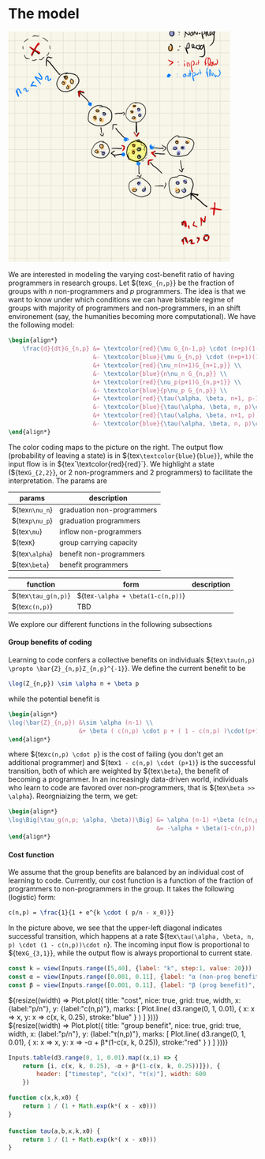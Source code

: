 # The model

<img src="./figs/jsoScribbles.jpeg" class="img-margin-right" alt="Image description" width=450>

We are interested in modeling the varying cost-benefit ratio of having programmers in research groups. Let ${tex`G_{n,p}`} be the fraction of groups with _n_ non-programmers and _p_ programmers. The idea is that we want to know under which conditions we can have bistable regime of groups with majority of programmers and non-programmers, in an shift environement (say, the humanities becoming more computational). We have the following model:

```tex
\begin{align*}
    \frac{d}{dt}G_{n,p} &= \textcolor{red}{\mu G_{n-1,p} \cdot (n+p)(1-\frac{n+p}{k})}  \\
                        &- \textcolor{blue}{\mu G_{n,p} \cdot (n+p+1)(1-\frac{n+p+1}{k})} \\
                        &+ \textcolor{red}{\nu_n(n+1)G_{n+1,p}} \\
                        &- \textcolor{blue}{n\nu_n G_{n,p}} \\
                        &+ \textcolor{red}{\nu_p(p+1)G_{n,p+1}} \\
                        &- \textcolor{blue}{p\nu_p G_{n,p}} \\
                        &+ \textcolor{red}{\tau(\alpha, \beta, n+1, p-1)(n+1)(1 - c(n+1,p-1))*G_{n+1,p-1}} \\
                        &- \textcolor{blue}{\tau(\alpha, \beta, n, p)\cdot n\cdot (1-c(n,p))G_{n,p}} \\
                        &+ \textcolor{red}{\tau(\alpha, \beta, n+1, p) (n+1) c(n+1,p)G_{n+1,p}} \\
                        &- \textcolor{blue}{\tau(\alpha, \beta, n, p)\cdot n\cdot c(n,p)G_{n,p} }
\end{align*}
```

The color coding maps to the picture on the right. The output flow (probability of leaving a state) is in ${tex`\textcolor{blue}{blue}`}, while the input flow is in ${tex`\textcolor{red}{red}`}.  We highlight a state (${tex`G_{2,2}`}, or 2 non-programmers and 2 programmers) to facilitate the interpretation. The params are

| params | description | 
| ----   | -----      |
| ${tex`n\nu_n`} | graduation non-programmers | 
| ${tex`p\nu_p`} | graduation programmers | 
| ${tex`\mu`} | inflow non-programmers | 
| ${tex`K`} | group carrying capacity | 
| ${tex`\alpha`} | benefit non-programmers | 
| ${tex`\beta`} | benefit programmers | 

| function | form | description |
| ----   | -----      |        ----         |
| ${tex`\tau_g(n,p)`} | ${tex`-\alpha + \beta(1-c(n,p))`} |            |
| ${tex`c(n,p)`} | TBD |                    |

We explore our different functions in the following subsections

#### Group benefits of coding

Learning to code confers a collective benefits on individuals ${tex`\tau(n,p) \propto \bar{Z}_{n,p}Z_{n,p}^{-1}`}. We define the current benefit to be 

```tex
\log(Z_{n,p}) \sim \alpha n + \beta p
```

while the potential benefit is 

```tex
\begin{align*}
\log(\bar{Z}_{n,p}) &\sim \alpha (n-1) \\
                    &+ \beta ( c(n,p) \cdot p + ( 1 - c(n,p) )\cdot(p+1))
\end{align*}
```

where ${tex`c(n,p) \cdot p`} is the cost of failing (you don't get an additional programmer) and ${tex`1 - c(n,p) \cdot (p+1)`} is the successful transition, both of which are weighted by ${tex`\beta`}, the benefit of becoming a programmer.  In an increasingly data-driven world, individuals who learn to code are favored over non-programmers, that is ${tex`\beta >> \alpha`}.  Reorgniaizing the term, we get:

```tex
\begin{align*}
\log\Big[\tau_g(n,p; \alpha, \beta))\Big] &= \alpha (n-1) +\beta (c(n,p) \cdot p + (1-c)(p+1)) - \alpha n + \beta p \\
                                          &= -\alpha + \beta(1-c(n,p))
\end{align*}
```

#### Cost function

We assume that the group benefits are balanced by an individual cost of learning to code. Currently, our cost function is a function of the fraction of programmers to non-programmers in the group. It takes the following (logistic) form:

```tex
c(n,p) = \frac{1}{1 + e^{k \cdot ( p/n - x_0)}}
```

In the picture above, we see that the upper-left diagonal indicates successful transition, which happens at a rate ${tex`\tau(\alpha, \beta, n, p) \cdot (1 - c(n,p))\cdot n`}. The incoming input flow is proportional to ${tex`G_{3,1}`}, while the output flow is always proportional to current state.

```js
const k = view(Inputs.range([5,40], {label: "k", step:1, value: 20}))
const α = view(Inputs.range([0.001, 0.11], {label: "α (non-prog benefit)", step:0.01, value: 0.01}))
const β = view(Inputs.range([0.001, 0.11], {label: "β (prog benefit)", step:0.01, value: 0.1}))
```
<div class="grid grid-cols-2">
    <div>
    ${resize((width) => Plot.plot({
        title: "cost", nice: true, grid: true, width,
        x: {label:"p/n"}, y: {label:"c(n,p)"},
        marks: [
            Plot.line( d3.range(0, 1, 0.01), { 
                x: x => x, y: x => c(x, k, 0.25), stroke:"blue" 
                }
            )
        ]
    }))}
    </div>
    <div>
    ${resize((width) => Plot.plot({
        title: "group benefit", nice: true, grid: true, width,
        x: {label:"p/n"}, y: {label:"τ(n,p)"},
        marks: [
            Plot.line( d3.range(0, 1, 0.01), { 
                x: x => x, y: x => -α + β*(1-c(x, k, 0.25)), stroke:"red" 
                }
            )
        ]
    }))}
    </div>
</div>

```js
Inputs.table(d3.range(0, 1, 0.01).map((x,i) => {
    return [i, c(x, k, 0.25), -α + β*(1-c(x, k, 0.25))]}), {
        header: ["timestep", "c(x)", "τ(x)"], width: 600
    })
```

```js
function c(x,k,x0) {
    return 1 / (1 + Math.exp(k*( x - x0)))
}

function tau(a,b,x,k,x0) {
    return 1 / (1 + Math.exp(k*( x - x0)))
}
```
